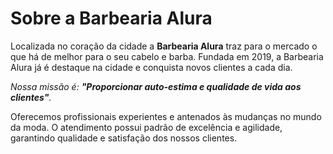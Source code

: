 <!DOCTYPE html>
<html lang="pt-br">
   <head>
<meta charset="UTF-8">
<title>Barbearia Alura</title>
   </head>
   <body>
  <h1 style="text-aling: center">Sobre a Barbearia Alura</h1>

  <p>Localizada no coração da cidade a <strong>Barbearia Alura</strong> traz para o mercado o que há de melhor para o seu cabelo e barba. 
   Fundada em 2019, a Barbearia Alura já é destaque na cidade e conquista novos clientes a cada dia.</p>

  <p><em>Nossa missão é: <strong>"Proporcionar auto-estima e qualidade de vida aos clientes"</strong>.</em></p>

  <p>Oferecemos profissionais experientes e antenados às mudanças no mundo da moda. 
   O atendimento possui padrão de excelência e agilidade, garantindo qualidade e satisfação dos nossos clientes.</p>
      </body>
</html>   
